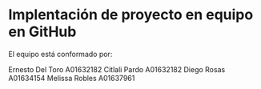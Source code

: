 # Implentación de proyecto en equipo en GitHub
El equipo está conformado por:

Ernesto Del Toro A01632182
Citlali Pardo A01632182
Diego Rosas A01634154
Melissa Robles A01637961
